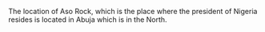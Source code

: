 The location of Aso Rock, which is the place where the president of Nigeria resides is located in Abuja which is in the North.